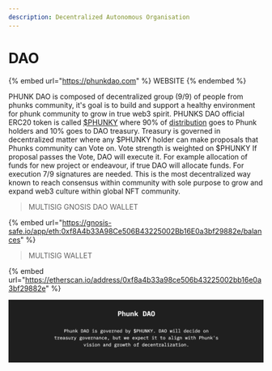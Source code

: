 ```yaml
---
description: Decentralized Autonomous Organisation
---
```


# DAO

{% embed url="https://phunkdao.com" %}
WEBSITE
{% endembed %}

PHUNK DAO is composed of decentralized group (9/9) of people from phunks community, it's goal is to build and support a healthy environment for phunk community to grow in true web3 spirit. PHUNKS DAO official ERC20 token is called [$PHUNKY](phunky.md) where 90% of [distribution](phunky.md) goes to Phunk holders and 10% goes to DAO treasury. Treasury is governed in decentralized matter where any $PHUNKY holder can make proposals that Phunks community can Vote on. Vote strength is weighted on $PHUNKY If proposal passes the Vote, DAO will execute it. For example allocation of funds for new project or endeavour, if true DAO will allocate funds. For execution 7/9 signatures are needed. This is the most decentralized way known to reach consensus within community with sole purpose to grow and expand web3 culture within global NFT community.

> MULTISIG GNOSIS DAO WALLET

{% embed url="https://gnosis-safe.io/app/eth:0xf8A4b33A98Ce506B43225002Bb16E0a3bf29882e/balances" %}

> MULTISIG WALLET

{% embed url="https://etherscan.io/address/0xf8a4b33a98ce506b43225002bb16e0a3bf29882e" %}

![](<../.gitbook/assets/Screen Shot 2022-03-17 at 18.07.13.png>)
